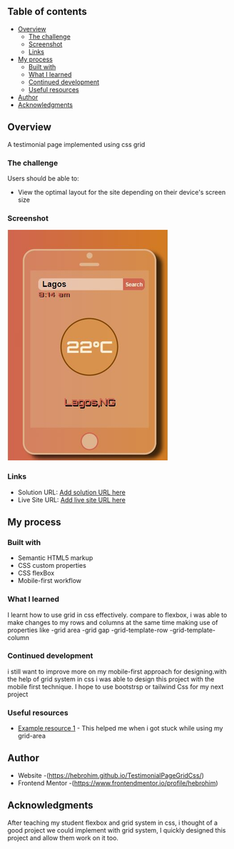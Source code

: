 ## Table of contents

- [Overview](#overview)
  - [The challenge](#the-challenge)
  - [Screenshot](#screenshot)
  - [Links](#links)
- [My process](#my-process)
  - [Built with](#built-with)
  - [What I learned](#what-i-learned)
  - [Continued development](#continued-development)
  - [Useful resources](#useful-resources)
- [Author](#author)
- [Acknowledgments](#acknowledgments)
## Overview
A testimonial page implemented using css grid
### The challenge

Users should be able to:

- View the optimal layout for the site depending on their device's screen size

### Screenshot

![](./design/screenshot.jpg)

### Links

- Solution URL: [Add solution URL here](https://github.com/hebrohim/weatherApp)
- Live Site URL: [Add live site URL here](https://hebrohimweatherapp.netlify.app/)

## My process

### Built with

- Semantic HTML5 markup
- CSS custom properties
- CSS flexBox
- Mobile-first workflow
### What I learned

I learnt how to use grid in css effectively. compare to flexbox, i was able to make changes to my rows and columns at the same time making use of properties like 
-grid area
-grid gap
-grid-template-row
-grid-template-column

### Continued development

i still want to improve more on my mobile-first approach for designing.with the help of grid system in css i was able to design this project with the mobile first technique. I hope to use bootstrsp or tailwind Css for my next project

### Useful resources

- [Example resource 1](https://www.w3schools.com/css/css_grid.asp) - This helped me when i got stuck while using my grid-area
 
## Author

- Website -(https://hebrohim.github.io/TestimonialPageGridCss/)
- Frontend Mentor -(https://www.frontendmentor.io/profile/hebrohim)

## Acknowledgments
After teaching my student flexbox and grid system in css, i thought of a good project we could implement with grid system, I quickly designed this project and allow them work on it too. 